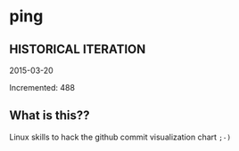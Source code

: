 # ping

## HISTORICAL ITERATION
2015-03-20

Incremented: 488

## What is this?? 
Linux skills to hack the github commit visualization chart `;-)`
